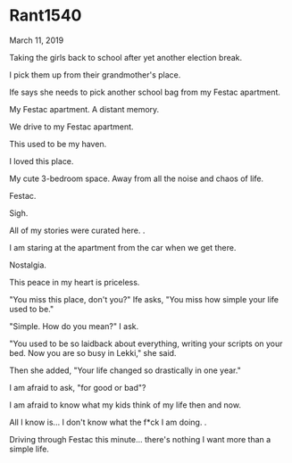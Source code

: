 # Rant1540


March 11, 2019

Taking the girls back to school after yet another election break.

I pick them up from their grandmother's place.

Ife says she needs to pick another school bag from my Festac apartment.

My Festac apartment. A distant memory.

We drive to my Festac apartment.

This used to be my haven.

I loved this place.

My cute 3-bedroom space. Away from all the noise and chaos of life.

Festac.

Sigh.

All of my stories were curated here.
.

I am staring at the apartment from the car when we get there. 

Nostalgia.

This peace in my heart is priceless. 

"You miss this place, don't you?" Ife asks, "You miss how simple your life used to be."

"Simple. How do you mean?" I ask.

"You used to be so laidback about everything, writing your scripts on your bed. Now you are so busy in Lekki," she said.

Then she added, "Your life changed so drastically in one year."

I am afraid to ask, "for good or bad"?

I am afraid to know what my kids think of my life then and now.

All I know is... I don't know what the f*ck I am doing.
.

Driving through Festac this minute... there's nothing I want more than a simple life.
